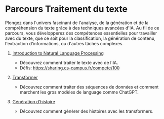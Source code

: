 # Parcours Traitement du texte

Plongez dans l'univers fascinant de l'analyse, de la génération et de la compréhension du texte grâce à des techniques avancées d'IA. Au fil de ce parcours, vous développerez des compétences essentielles pour travailler avec du texte, que ce soit pour la classification, la génération de contenu, l'extraction d'informations, ou d'autres tâches complexes.


1. [Introduction to Natural Language Processing](./TP1_Intro_NLP)
   - Découvrez comment traiter le texte avec de l'IA.
   - Défis: https://sharing.cs-campus.fr/compete/100

2. [Transformer](./TP2_Transformer)
   - Découvrez comment traiter des séquences de données et comment marchent les gros modèles de language comme ChatGPT.

3. [Génération d'histoire](./TP3_TextGeneration)
   - Découvrez comment générer des histoires avec les transformers.
